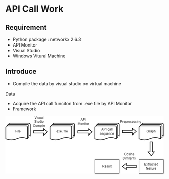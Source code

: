 # API Call Work

## Requirement
* Python package : networkx 2.6.3
* API Monitor
* Visual Studio
* Windows Vitural Machine

## Introduce
* Compile the data by visual studio on virtual machine

[Data](https://github.com/aaaddress1/my-Little-Ransomware/)
* Acquire the API call funciton from .exe file by API Monitor
* Framework

![](./framework.png)
